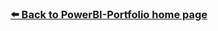 

### [⬅️ Back to PowerBI-Portfolio home page](https://github.com/oskarmarciniak/PowerBI-Portfolio)
